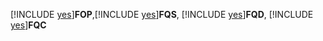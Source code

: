[!INCLUDE [yes](../includes/yes.md)]**FOP**,[!INCLUDE [yes](../includes/no.md)]**FQS**, [!INCLUDE [yes](../includes/no.md)]**FQD**, [!INCLUDE [yes](../includes/no.md)]**FQC**